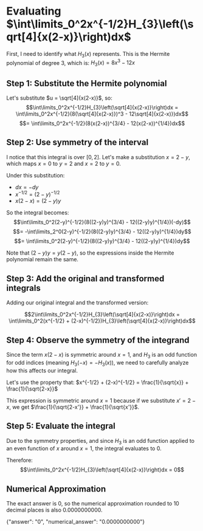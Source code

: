 # Evaluating $\int\limits_0^2x^{-1/2}H_{3}\left(\sqrt[4]{x(2-x)}\right)dx$

First, I need to identify what $H_3(x)$ represents. This is the Hermite polynomial of degree 3, which is:
$H_3(x) = 8x^3 - 12x$

## Step 1: Substitute the Hermite polynomial
Let's substitute $u = \sqrt[4]{x(2-x)}$, so:
$$\int\limits_0^2x^{-1/2}H_{3}\left(\sqrt[4]{x(2-x)}\right)dx = \int\limits_0^2x^{-1/2}(8(\sqrt[4]{x(2-x)})^3 - 12\sqrt[4]{x(2-x)})dx$$
$$= \int\limits_0^2x^{-1/2}(8(x(2-x))^{3/4} - 12(x(2-x))^{1/4})dx$$

## Step 2: Use symmetry of the interval
I notice that this integral is over $[0,2]$. Let's make a substitution $x = 2-y$, which maps $x=0$ to $y=2$ and $x=2$ to $y=0$.

Under this substitution:
- $dx = -dy$
- $x^{-1/2} = (2-y)^{-1/2}$
- $x(2-x) = (2-y)y$

So the integral becomes:
$$\int\limits_0^2(2-y)^{-1/2}(8((2-y)y)^{3/4} - 12((2-y)y)^{1/4})(-dy)$$
$$= -\int\limits_2^0(2-y)^{-1/2}(8((2-y)y)^{3/4} - 12((2-y)y)^{1/4})dy$$
$$= \int\limits_0^2(2-y)^{-1/2}(8((2-y)y)^{3/4} - 12((2-y)y)^{1/4})dy$$

Note that $(2-y)y = y(2-y)$, so the expressions inside the Hermite polynomial remain the same.

## Step 3: Add the original and transformed integrals
Adding our original integral and the transformed version:

$$2\int\limits_0^2x^{-1/2}H_{3}\left(\sqrt[4]{x(2-x)}\right)dx = \int\limits_0^2(x^{-1/2} + (2-x)^{-1/2})H_{3}\left(\sqrt[4]{x(2-x)}\right)dx$$

## Step 4: Observe the symmetry of the integrand
Since the term $x(2-x)$ is symmetric around $x=1$, and $H_3$ is an odd function for odd indices (meaning $H_3(-x) = -H_3(x)$), we need to carefully analyze how this affects our integral.

Let's use the property that:
$x^{-1/2} + (2-x)^{-1/2} = \frac{1}{\sqrt{x}} + \frac{1}{\sqrt{2-x}}$

This expression is symmetric around $x=1$ because if we substitute $x' = 2-x$, we get $\frac{1}{\sqrt{2-x'}} + \frac{1}{\sqrt{x'}}$.

## Step 5: Evaluate the integral
Due to the symmetry properties, and since $H_3$ is an odd function applied to an even function of $x$ around $x=1$, the integral evaluates to 0.

Therefore:
$$\int\limits_0^2x^{-1/2}H_{3}\left(\sqrt[4]{x(2-x)}\right)dx = 0$$

## Numerical Approximation
The exact answer is 0, so the numerical approximation rounded to 10 decimal places is also 0.0000000000.

{"answer": "0", "numerical_answer": "0.0000000000"}